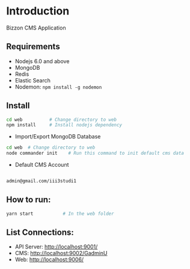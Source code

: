 # Introduction

Bizzon CMS Application

## Requirements

- Nodejs 6.0 and above
- MongoDB
- Redis
- Elastic Search
- Nodemon: `npm install -g nodemon`

## Install

```bash
cd web          # Change directory to web 
npm install     # Install nodejs dependency
```
- Import/Export MongoDB Database

```bash
cd web  # Change directory to web
node commander init    # Run this command to init default cms data

```
- Default CMS Account
```bash

admin@gmail.com/iii3studi1

```

## How to run:

```bash
yarn start           # In the web folder
```

## List Connections:
- API Server: [http://localhost:9001/](http://localhost:9001/documentation)
- CMS: [http://localhost:9002/GadminU](http://localhost:9002/GadminU)
- Web:  [http://localhost:9006/](http://localhost:9006/)
